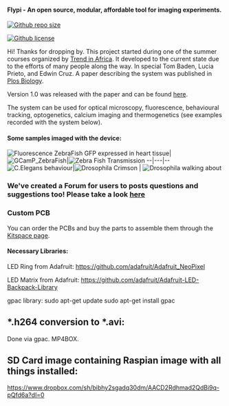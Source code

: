 #### Flypi - An open source, modular, affordable tool for imaging experiments.


[![Github repo size](https://img.shields.io/github/repo-size/amchagas/flypi?style=for-the-badge)]()



[![Github license](https://img.shields.io/github/license/amchagas/flypi?style=for-the-badge)]()

Hi! Thanks for dropping by. This project started during one of the summer courses organized by [Trend in Africa](www.trendinafrica.org). It developed to the current state due to the efforts of many people along the way. In special Tom Baden, Lucia Prieto, and Edwin Cruz. A paper describing the system was published in [Plos Biology](http://journals.plos.org/plosbiology/article?id=10.1371/journal.pbio.2002702).

 Version 1.0 was released with the paper and can be found [here](https://github.com/amchagas/Flypi/tree/v1.0.0).

The system can be used for optical microscopy, fluorescence, behavioural tracking, optogenetics, calcium imaging and thermogenetics (see examples recorded with the system below).


#### Some samples imaged with the device:


![Fluorescence ZebraFish GFP expressed in heart tissue](https://github.com/amchagas/media-for-reps/blob/master/Flypi/example_samples/PLOS_Paper/Zebrafish_heartbeat_GFP.gif)|
![GCamP_ZebraFish](https://github.com/amchagas/media-for-reps/blob/master/Flypi/example_samples/PLOS_Paper/Zebrafish_ubiquious_ChRII.gif)|![Zebra Fish Transmission](https://github.com/amchagas/media-for-reps/blob/master/Flypi/example_samples/PLOS_Paper/zebrafish_larva_transmission.gif)
--|---|--
![C.Elegans behaviour](https://github.com/amchagas/media-for-reps/blob/master/Flypi/example_samples/PLOS_Paper/C_elegans_behaviour.gif)|![Drosophila Crimson](https://github.com/amchagas/media-for-reps/blob/master/Flypi/example_samples/PLOS_Paper/Drosophila_adult_Crimson_PER.gif) | ![Drosophila walking about](https://github.com/amchagas/media-for-reps/blob/master/Flypi/example_samples/PLOS_Paper/drosophila_walking_about.gif)





### We've created a Forum for users to posts questions and suggestions too! Please take a look [here](http://forum.prometheus-science.com/home/categories/flypi-user-forum)

### Custom PCB

You can order the PCBs and buy the parts to assemble them through the [Kitspace page](https://kitspace.org/boards/github.com/prometheus-science/FlyPi).

#### Necessary Libraries:

LED Ring from Adafruit:
https://github.com/adafruit/Adafruit_NeoPixel

LED Matrix from Adafruit:
https://github.com/adafruit/Adafruit-LED-Backpack-Library


gpac library:
sudo apt-get update
sudo apt-get install gpac


## *.h264 conversion to *.avi:
Done via gpac. MP4BOX.


## SD Card image containing Raspian image with all things installed:
https://www.dropbox.com/sh/bibhy2sgadq30dm/AACD2Rdhmad2QdBi9q-pQfd6a?dl=0
